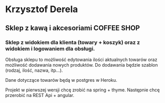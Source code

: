 # Krzysztof Derela
## Sklep z kawą i akcesoriami COFFEE SHOP

### Sklep z widokiem dla klienta (towary + koszyk) oraz z widokiem i logowaniem dla obsługi.


Obsługa sklepu to możliwość edytowania ilości aktualnych towarów oraz możliwość dodawania nowych produktów.
Do dodawania będzie szablon (rodzaj, ilość, nazwa, itp...).

Dane dotyczące towarów będą  w postgres w Heroku.

Projekt w pierwszej wersji chcę zrobić na spring + thyme.
Następnie chcę przerobić na REST Api + angular.




